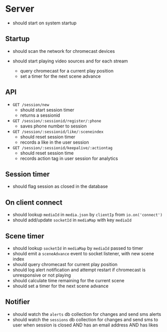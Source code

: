 # Server

* should start on system startup

## Startup

* should scan the network for chromecast devices
* should start playing video sources and for each stream

  * query chromecast for a current play position
  * set a timer for the next scene advance

## API

* `GET /session/new`
  * should start session timer
  * returns a sessionid
* `GET /session/:sessionid/register/:phone`
  * saves phone number to session
* `GET /session/:sessionid/like/:sceneindex`
  * should reset session timer
  * records a like in the user session
* `GET /session/:sessionid/keepalive/:actiontag`
  * should reset session time
  * records action tag in user session for analytics

## Session timer

* should flag session as closed in the database

## On client connect

* should lookup `mediaId` in `media.json` by `clientIp` from `io.on('connect')`
* should add/update `socketId` in `mediaMap` with key `mediaId`

## Scene timer

* should lookup `socketId` in `mediaMap` by `mediaId` passed to timer
* should emit a `sceneAdvance` event to socket listener, with new scene index
* should query chromecast for current play position
* should log alert notification and attempt restart if chromecast is unresponsive or not playing
* should calculate time remaining for the current scene
* should set a timer for the next scene advance

## Notifier

* should watch the `alerts` db collection for changes and send sms alerts
* should watch the `sessions` db collection for changes and send sms to user when session is closed AND has an email address AND has likes
